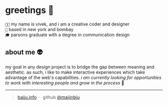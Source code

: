 greetings 🐉
========
`👋🏾` my name is vivek, and i am a creative coder and designer<br>
`🏡` based in new york and bombay<br>
`🎓` parsons graduate with a degree in communication design

## about me 👽
my goal in any design project is to bridge the gap between meaning and aesthetic. as such, i like to make interactive experiences which take advantage of the web's capabilities. *i am currently looking for opportunities to work with interesting people and grow in the process* 🌺

---
> [bajju.info](https://www.bajju.info) &nbsp;&middot;&nbsp;
> github [@majiinbju](https://github.com/majiinbju) 
